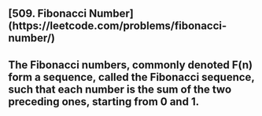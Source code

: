 <h2>[509. Fibonacci Number](https://leetcode.com/problems/fibonacci-number/)<h2>

The Fibonacci numbers, commonly denoted F(n) form a sequence, called the Fibonacci sequence, such that each number is the sum of the two preceding ones, starting from 0 and 1.